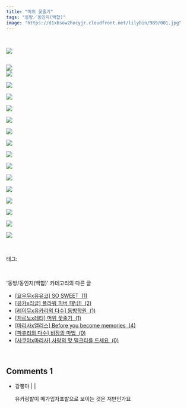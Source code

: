```yaml
---
title: "머위 꽃줄기"
tags: "동방／동인지(백합)"
image: "https://d1xbsow2hxcyjr.cloudfront.net/lilybin/989/001.jpg"
---
```

<div class="article">
<div class="area_view">
<p>
 </p><p><img src="{{ site.imgserver10 }}/lilybin/989/001.jpg"/>
</p><p><span style="color:#557a74; font-family:돋움; font-size:9pt"><br/><img src="{{ site.imgserver10 }}/lilybin/989/002.jpg"/><br/><img src="{{ site.imgserver10 }}/lilybin/989/003.jpg"/><br/><br/><img src="{{ site.imgserver10 }}/lilybin/989/004.jpg"/><br/><br/><img src="{{ site.imgserver10 }}/lilybin/989/005.jpg"/><br/><br/><img src="{{ site.imgserver10 }}/lilybin/989/006.jpg"/><br/><br/><img src="{{ site.imgserver10 }}/lilybin/989/007.jpg"/><br/><br/><img src="{{ site.imgserver10 }}/lilybin/989/008.jpg"/><br/><br/><img src="{{ site.imgserver10 }}/lilybin/989/009.jpg"/><br/><br/><img src="{{ site.imgserver10 }}/lilybin/989/010.jpg"/><br/><br/><img src="{{ site.imgserver10 }}/lilybin/989/011.jpg"/><br/><br/><img src="{{ site.imgserver10 }}/lilybin/989/012.jpg"/><br/><br/><img src="{{ site.imgserver10 }}/lilybin/989/013.jpg"/><br/><br/><img src="{{ site.imgserver10 }}/lilybin/989/014.jpg"/><br/><br/><img src="{{ site.imgserver10 }}/lilybin/989/015.jpg"/><br/><br/><img src="{{ site.imgserver10 }}/lilybin/989/016.jpg"/><br/><br/><img src="{{ site.imgserver10 }}/lilybin/989/017.jpg"/></span></p>
</div></div><br/>
<div class="tagTrail">
<p>태그: </p>
<ul>
</ul>
</div><br/>
<div class="another">
<p>'동방/동인지(백합)' 카테고리의 다른 글</p>
<ul>
<li><a href="/lilybin_992">
[요우무x유유코] SO SWEET  (1)
</a></li>
<li><a href="/lilybin_991">
[유카x리글] 플라워 피버 패닉!!  (2)
</a></li>
<li><a href="/lilybin_990">
[레이무x유카리외 다수] 동방학원  (1)
</a></li>
<li><a href="/lilybin_989">
[치르노x레티] 머위 꽃줄기  (1)
</a></li>
<li><a href="/lilybin_988">
[마리사x앨리스] Before you become memories  (4)
</a></li>
<li><a href="/lilybin_987">
[파츄리외 다수] 비장의 마법  (0)
</a></li>
<li><a href="/lilybin_986">
[사쿠야x마리사] 사랑의 맛 밀크티를 드세요  (0)
</a></li>
</ul>
</div><br/>
<div class="comment">
<h2 class="bold">Comments <span id="commentCount989">1</span></h2>
<div style="clear:both;">
<div id="entry989Comment" style="display:block">
<ul class="list_reply">
<li class="rp_general" id="comment12692057">
<div class="post-comment">
<div>
<span>
<i class="fa fa-user"></i>강뿡마 |
                                |
                               
</span>
<p>유카링밭이 메가입자포밭으로 보이는 것은 저만인가요</p>

</div>
</div>
</li>
</ul>
</div>
</div>
</div><br/>
<br/>
<p id="refer"></p>
<br/>


